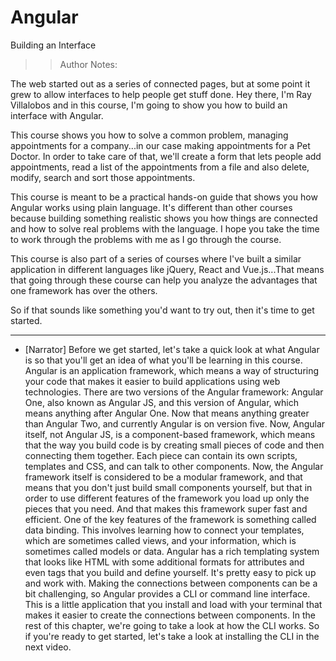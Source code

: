 <!-- .slide: data-state="title" -->

# Angular

Building an Interface

> > Author Notes:

The web started out as a series of connected pages, but at some point it grew to allow interfaces to help people get stuff done. Hey there, I'm Ray Villalobos and in this course, I'm going to show you how to build an interface with Angular.

This course shows you how to solve a common problem, managing appointments for a company...in our case making appointments for a Pet Doctor. In order to take care of that, we'll create a form that lets people add appointments, read a list of the appointments from a file and also delete, modify, search and sort those appointments.

This course is meant to be a practical hands-on guide that shows you how Angular works using plain language. It's different than other courses because building something realistic shows you how things are connected and how to solve real problems with the language. I hope you take the time to work through the problems with me as I go through the course.

This course is also part of a series of courses where I've built a similar application in different languages like jQuery, React and Vue.js...That means that going through these course can help you analyze the advantages that one framework has over the others.

So if that sounds like something you'd want to try out, then it's time to get started.

---

- [Narrator] Before we get started, let's take a quick look at what Angular is so that you'll get an idea of what you'll be learning in this course. Angular is an application framework, which means a way of structuring your code that makes it easier to build applications using web technologies. There are two versions of the Angular framework: Angular One, also known as Angular JS, and this version of Angular, which means anything after Angular One. Now that means anything greater than Angular Two, and currently Angular is on version five.
  Now, Angular itself, not Angular JS, is a component-based framework, which means that the way you build code is by creating small pieces of code and then connecting them together. Each piece can contain its own scripts, templates and CSS, and can talk to other components. Now, the Angular framework itself is considered to be a modular framework, and that means that you don't just build small components yourself, but that in order to use different features of the framework you load up only the pieces that you need.
  And that makes this framework super fast and efficient. One of the key features of the framework is something called data binding. This involves learning how to connect your templates, which are sometimes called views, and your information, which is sometimes called models or data. Angular has a rich templating system that looks like HTML with some additional formats for attributes and even tags that you build and define yourself. It's pretty easy to pick up and work with. Making the connections between components can be a bit challenging, so Angular provides a CLI or command line interface.
  This is a little application that you install and load with your terminal that makes it easier to create the connections between components. In the rest of this chapter, we're going to take a look at how the CLI works. So if you're ready to get started, let's take a look at installing the CLI in the next video.
